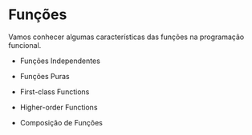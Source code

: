 # Funções

Vamos conhecer algumas características das funções na programação funcional.

- Funções Independentes

- Funções Puras

- First-class Functions

- Higher-order Functions

- Composição de Funções